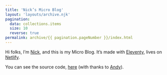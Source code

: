 ```yaml
---
title: 'Nick’s Micro Blog'
layout: 'layouts/archive.njk'
pagination:
  data: collections.items
  size: 10
  reverse: true
permalink: archive/{{ pagination.pageNumber }}/index.html
---
```


Hi folks, I’m [Nick](//rowlando.dev), and this is my Micro Blog. It’s made with [Eleventy](//11ty.dev), lives on [Netlify](//netlify.com).

You can see the source code, [here](https://github.com/rowlando/microblog) (with thanks to [Andy](https://hankchizljaw.com/wrote/jamstack-ifttt-and-netlify:-a-power-trio/)).
